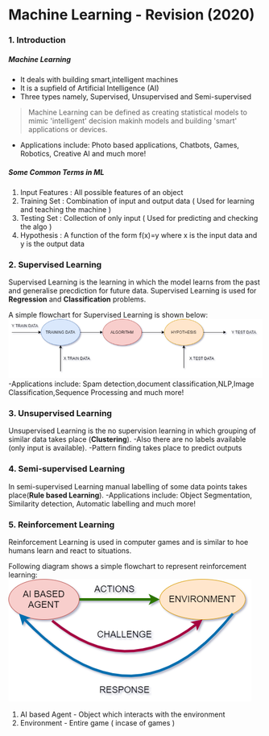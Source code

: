 # Machine Learning - Revision (2020)
### 1. Introduction
##### Machine Learning
- It deals with building smart,intelligent machines
- It is a supfield of Artificial Intelligence (AI)
- Three types namely, Supervised, Unsupervised and Semi-supervised
 >Machine Learning can be defined as creating statistical models to mimic 'intelligent' decision makinh models and building 'smart' applications or devices.
- Applications include: Photo based applications, Chatbots, Games, Robotics, Creative AI and much more!
##### Some Common Terms in ML
1. Input Features : All possible features of an object
2. Training Set : Combination of input and output data ( Used for learning and teaching the machine )
3. Testing Set : Collection of only input ( Used for predicting and checking the algo )
4. Hypothesis : A function of the form f(x)=y where x is the input data and y is the output data

### 2. Supervised Learning
Supervised Learning is the learning in which the model learns from the past and generalise precdiction for future data. 
Supervised Learning is used for **Regression** and **Classification** problems. 

A simple flowchart for Supervised Learning is shown below:
<img src="Images/supervised.png">
-Applications include: Spam detection,document classification,NLP,Image Classification,Sequence Processing and much more!

### 3. Unsupervised Learning
Unsupervised Learning is the no supervision learning in which grouping of similar data takes place (**Clustering**). 
-Also there are no labels available (only input is available). 
-Pattern finding takes place to predict outputs

### 4. Semi-supervised Learning
In semi-supervised Learning manual labelling of some data points takes place(**Rule based Learning**). 
-Applications include: Object Segmentation, Similarity detection, Automatic labelling and much more!

### 5. Reinforcement Learning
Reinforcement Learning is used in computer games and is similar to hoe humans learn and react to situations.

Following diagram shows a simple flowchart to represent reinforcement learning: 
<img src="Images/reinforcement.png">
1. AI based Agent - Object which interacts with the environment 
2. Environment - Entire game ( incase of games )
